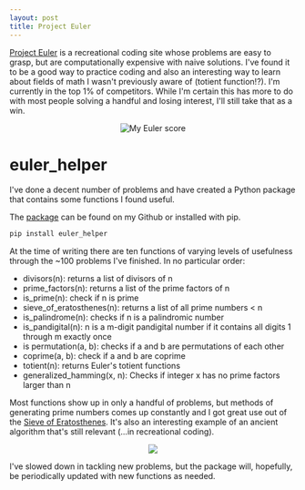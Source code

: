 ```yaml
---
layout: post
title: Project Euler
---
```


[Project Euler](projecteuler.net) is a recreational coding site whose problems are easy to grasp, but are 
computationally expensive with naive solutions. I've found it to be a good way to practice coding and also
an interesting way to learn about fields of math I wasn't previously aware of (totient function!?).
I'm currently in the top 1% of competitors. While I'm certain this has more to do with most people solving a handful
and losing interest, I'll still take that as a win.

<center><img src='https://projecteuler.net/profile/whiskeyandwry.png' alt='My Euler score'></center>

# euler_helper
I've done a decent number of problems and have created a Python package that contains 
some functions I found useful.

The [package](https://github.com/TomStarshak/project-euler-helper) can be found on my Github or installed with pip.
```bash
pip install euler_helper
```

At the time of writing there are ten functions of varying levels of usefulness through the ~100 problems I've finished. In no particular order:

* divisors(n): returns a list of divisors of n
* prime_factors(n): returns a list of the prime factors of n
* is_prime(n): check if n is prime
* sieve_of_eratosthenes(n): returns a list of all prime numbers < n
* is_palindrome(n): checks if n is a palindromic number
* is_pandigital(n): n is a m-digit pandigital number if it contains all digits 1 through m exactly once
* is permutation(a, b): checks if a and b are permutations of each other
* coprime(a, b): check if a and b are coprime
* totient(n): returns Euler's totient functions
* generalized_hamming(x, n): Checks if integer x has no prime factors larger than n

Most functions show up in only a handful of problems, but methods of generating prime numbers comes up constantly and I got great use
out of the [Sieve of Eratosthenes](https://en.wikipedia.org/wiki/Sieve_of_Eratosthenes). It's also an interesting example of an ancient
algorithm that's still relevant (...in recreational coding).

<center><img src='https://upload.wikimedia.org/wikipedia/commons/9/94/Animation_Sieve_of_Eratosth.gif'></center>

I've slowed down in tackling new problems, but the package will, hopefully, be periodically updated with new functions as needed.


